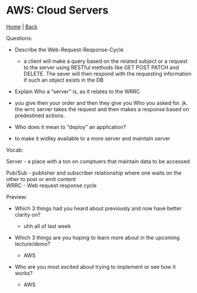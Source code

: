 # AWS: Cloud Servers

[Home](/README.md) | [Back](/401-main/401TableofContents.md)

Questions:

- Describe the Web-Request-Response-Cycle
  - a client will make a query based on the related subject or a request to the server using RESTful methods like GET POST PATCH and DELETE. The sever will then respond with the requesting information if such an object exists in the DB

-  Explain Who a “server” is, as it relates to the WRRC
  - you give then your order and then they give you Who you asked for. jk. the wrrc server takes the request and then makes a response based on predestined actions.

-  Who does it mean to “deploy” an application?
  - to make it widley available to a more server and maintain server

Vocab:

Server - a place with a ton on comptuers that maintain data to be accessed 

Pub/Sub - publisher and subscriber relationship where one waits on the other to post or emit content  
WRRC -  Web request response cycle

Preview:

- Which 3 things had you heard about previously and now have better clarity on?
  - uhh all of last week

- Which 3 things are you hoping to learn more about in the upcoming lecture/demo?
  - AWS

- Who are you most excited about trying to implement or see how it works?
  - AWS


